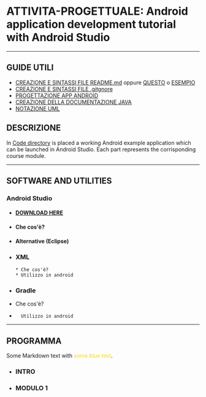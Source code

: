 # ATTIVITA-PROGETTUALE: Android application development tutorial with Android Studio
***
## GUIDE UTILI
* [CREAZIONE E SINTASSI FILE README.md](https://lorenzoneri.com/come-scrivere-un-readme/) oppure [QUESTO](https://www.ionos.it/digitalguide/siti-web/programmazione-del-sito-web/file-readme/) o [ESEMPIO](https://github.com/italia/readme-starterkit)
* [CREAZIONE E SINTASSI FILE .gitgnore](https://git-scm.com/docs/gitignore#_pattern_format)
* [PROGETTAZIONE APP ANDROID](https://www.html.it/guide/guida-android/)
* [CREAZIONE DELLA DOCUMENTAZIONE JAVA](https://person.dibris.unige.it/magillo-paola/P2_SMID04/lez11.html)
* [NOTAZIONE UML](https://www.tutorialspoint.com/uml/uml_basic_notations.htm)


## DESCRIZIONE
In [Code directory](/Code) is placed a working Android example application which can be launched in Android Studio. Each part represents the corrisponding course module.

---
## SOFTWARE AND UTILITIES
### Android Studio
* #### [DOWNLOAD HERE](https://developer.android.com/studio)
* #### Che cos'è?
* #### Alternative (Eclipse)

* ### XML
      * Che cos'è?
      * Utilizzo in android

* ### Gradle
* Che cos'è?
*       Utilizzo in android

---
## PROGRAMMA
<p>Some Markdown text with <span style="color:gold">some <em>blue</em> text</span>.</p>

* ### INTRO


* ### MODULO 1









